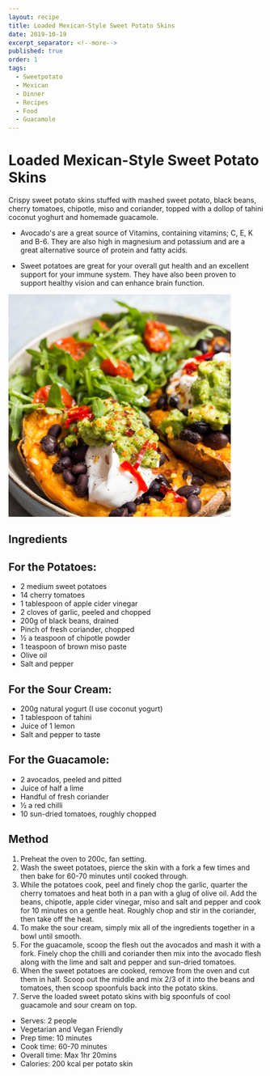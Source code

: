 ```yaml
---
layout: recipe
title: Loaded Mexican-Style Sweet Potato Skins
date: 2019-10-19
excerpt_separator: <!--more-->
published: true
order: 1
tags:
  - Sweetpotato
  - Mexican
  - Dinner
  - Recipes
  - Food
  - Guacamole
---
```


# Loaded Mexican-Style Sweet Potato Skins

Crispy sweet potato skins stuffed with mashed sweet potato, black beans, cherry tomatoes, chipotle, miso and coriander, topped with a dollop of tahini coconut yoghurt and homemade guacamole.

- Avocado's are a great source of Vitamins, containing vitamins; C, E, K and B-6. They are also high in magnesium and potassium and are a great alternative source of protein and fatty acids.  

- Sweet potatoes are great for your overall gut health and an excellent support for your immune system. They have also been proven to support healthy vision and can enhance brain function.

<!--more-->

[![Loaded Mexican-Style Sweet Potato Skins ](/_uploads/loadedsweetpotatoskins.jpg)](/_uploads/loadedsweetpotatoskins.jpg)

## Ingredients

## For the Potatoes:
- 2 medium sweet potatoes
- 14 cherry tomatoes
- 1 tablespoon of apple cider vinegar
- 2 cloves of garlic, peeled and chopped
- 200g of black beans, drained
- Pinch of fresh coriander, chopped
- ½ a teaspoon of chipotle powder
- 1 teaspoon of brown miso paste
- Olive oil
- Salt and pepper

## For the Sour Cream:
- 200g natural yogurt (I use coconut yogurt)
- 1 tablespoon of tahini
- Juice of 1 lemon
- Salt and pepper to taste

## For the Guacamole:
- 2 avocados, peeled and pitted
- Juice of half a lime
- Handful of fresh coriander
- ½ a red chilli
- 10 sun-dried tomatoes, roughly chopped


## Method

1. Preheat the oven to 200c, fan setting.
2. Wash the sweet potatoes, pierce the skin with a fork a few times and then bake for 60-70 minutes until cooked through.
3. While the potatoes cook, peel and finely chop the garlic, quarter the cherry tomatoes and heat both in a pan with a glug of olive oil. Add the beans, chipotle, apple cider vinegar, miso and salt and pepper and cook for 10 minutes on a gentle heat. Roughly chop and stir in the coriander, then take off the heat.
4. To make the sour cream, simply mix all of the ingredients together in a bowl until smooth.
5. For the guacamole, scoop the flesh out the avocados and mash it with a fork. Finely chop the chilli and coriander then mix into the avocado flesh along with the lime and salt and pepper and sun-dried tomatoes.
6. When the sweet potatoes are cooked, remove from the oven and cut them in half. Scoop out the middle and mix 2/3 of it into the beans and tomatoes, then scoop spoonfuls back into the potato skins.
7. Serve the loaded sweet potato skins with big spoonfuls of cool guacamole and sour cream on top.

- Serves: 2 people
- Vegetarian and Vegan Friendly
- Prep time: 10 minutes
- Cook time: 60-70 minutes
- Overall time: Max 1hr 20mins
- Calories: 200 kcal per potato skin
